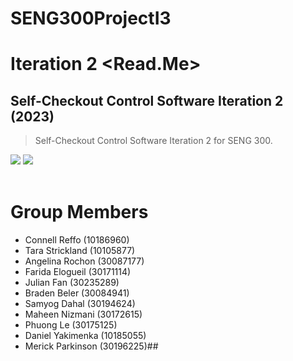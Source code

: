 # SENG300ProjectI3

# Iteration 2 <Read.Me>
## Self-Checkout Control Software Iteration 2 (2023)

> Self-Checkout Control Software Iteration 2 for SENG 300.

<div align="left">
 <img src="https://img.shields.io/badge/language-Java-purple">
 <img src="https://img.shields.io/badge/course-SENG 300-lightgreen">
</div>

<br />

# Group Members
 - Connell Reffo (10186960)
 - Tara Strickland (10105877)
 - Angelina Rochon (30087177)
 - Farida Elogueil (30171114)
 - Julian Fan (30235289)
 - Braden Beler (30084941)
 - Samyog Dahal (30194624)
 - Maheen Nizmani (30172615)
 - Phuong Le (30175125)
 - Daniel Yakimenka (10185055)
 - Merick Parkinson (30196225)##
